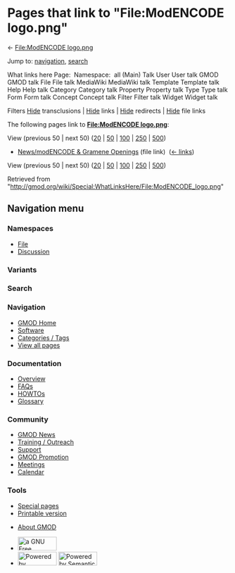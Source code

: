 <div id="mw-page-base" class="noprint">

</div>

<div id="mw-head-base" class="noprint">

</div>

<div id="content" class="mw-body" role="main">

<span id="top"></span>

<div id="mw-js-message" style="display:none;">

</div>



# <span dir="auto">Pages that link to "File:ModENCODE logo.png"</span>

<div id="bodyContent">

<div id="contentSub">

← [File:ModENCODE
logo.png](/wiki/File:ModENCODE_logo.png "File:ModENCODE logo.png")

</div>

<div id="jump-to-nav" class="mw-jump">

Jump to: [navigation](#mw-navigation), [search](#p-search)

</div>

<div id="mw-content-text">

What links here Page:  Namespace:  all (Main) Talk User User talk GMOD
GMOD talk File File talk MediaWiki MediaWiki talk Template Template talk
Help Help talk Category Category talk Property Property talk Type Type
talk Form Form talk Concept Concept talk Filter Filter talk Widget
Widget talk

Filters
[Hide](/mediawiki/index.php?title=Special:WhatLinksHere/File:ModENCODE_logo.png&hidetrans=1 "Special:WhatLinksHere/File:ModENCODE logo.png")
transclusions \|
[Hide](/mediawiki/index.php?title=Special:WhatLinksHere/File:ModENCODE_logo.png&hidelinks=1 "Special:WhatLinksHere/File:ModENCODE logo.png")
links \|
[Hide](/mediawiki/index.php?title=Special:WhatLinksHere/File:ModENCODE_logo.png&hideredirs=1 "Special:WhatLinksHere/File:ModENCODE logo.png")
redirects \|
[Hide](/mediawiki/index.php?title=Special:WhatLinksHere/File:ModENCODE_logo.png&hideimages=1 "Special:WhatLinksHere/File:ModENCODE logo.png")
file links

The following pages link to **[File:ModENCODE
logo.png](/wiki/File:ModENCODE_logo.png "File:ModENCODE logo.png")**:

View (previous 50 \| next 50)
([20](/mediawiki/index.php?title=Special:WhatLinksHere/File:ModENCODE_logo.png&limit=20 "Special:WhatLinksHere/File:ModENCODE logo.png")
\|
[50](/mediawiki/index.php?title=Special:WhatLinksHere/File:ModENCODE_logo.png&limit=50 "Special:WhatLinksHere/File:ModENCODE logo.png")
\|
[100](/mediawiki/index.php?title=Special:WhatLinksHere/File:ModENCODE_logo.png&limit=100 "Special:WhatLinksHere/File:ModENCODE logo.png")
\|
[250](/mediawiki/index.php?title=Special:WhatLinksHere/File:ModENCODE_logo.png&limit=250 "Special:WhatLinksHere/File:ModENCODE logo.png")
\|
[500](/mediawiki/index.php?title=Special:WhatLinksHere/File:ModENCODE_logo.png&limit=500 "Special:WhatLinksHere/File:ModENCODE logo.png"))

- [News/modENCODE & Gramene
  Openings](/wiki/News/modENCODE_%26_Gramene_Openings "News/modENCODE & Gramene Openings")
  (file link) ‎ <span class="mw-whatlinkshere-tools">([←
  links](/mediawiki/index.php?title=Special:WhatLinksHere&target=News%2FmodENCODE+%26+Gramene+Openings "Special:WhatLinksHere"))</span>

View (previous 50 \| next 50)
([20](/mediawiki/index.php?title=Special:WhatLinksHere/File:ModENCODE_logo.png&limit=20 "Special:WhatLinksHere/File:ModENCODE logo.png")
\|
[50](/mediawiki/index.php?title=Special:WhatLinksHere/File:ModENCODE_logo.png&limit=50 "Special:WhatLinksHere/File:ModENCODE logo.png")
\|
[100](/mediawiki/index.php?title=Special:WhatLinksHere/File:ModENCODE_logo.png&limit=100 "Special:WhatLinksHere/File:ModENCODE logo.png")
\|
[250](/mediawiki/index.php?title=Special:WhatLinksHere/File:ModENCODE_logo.png&limit=250 "Special:WhatLinksHere/File:ModENCODE logo.png")
\|
[500](/mediawiki/index.php?title=Special:WhatLinksHere/File:ModENCODE_logo.png&limit=500 "Special:WhatLinksHere/File:ModENCODE logo.png"))

</div>

<div class="printfooter">

Retrieved from
"<http://gmod.org/wiki/Special:WhatLinksHere/File:ModENCODE_logo.png>"

</div>

<div id="catlinks" class="catlinks catlinks-allhidden">

</div>

<div class="visualClear">

</div>

</div>

</div>

<div id="mw-navigation">

## Navigation menu

<div id="mw-head">



<div id="left-navigation">

<div id="p-namespaces" class="vectorTabs" role="navigation"
aria-labelledby="p-namespaces-label">

### Namespaces

- <span id="ca-nstab-image"><a href="/wiki/File:ModENCODE_logo.png" accesskey="c"
  title="View the file page [c]">File</a></span>
- <span id="ca-talk"><a
  href="/mediawiki/index.php?title=File_talk:ModENCODE_logo.png&amp;action=edit&amp;redlink=1"
  accesskey="t"
  title="Discussion about the content page [t]">Discussion</a></span>

</div>

<div id="p-variants" class="vectorMenu emptyPortlet" role="navigation"
aria-labelledby="p-variants-label">

### 

### Variants[](#)

<div class="menu">

</div>

</div>

</div>

<div id="right-navigation">





</div>

<div id="p-search" role="search">

### Search

<div id="simpleSearch">

</div>

</div>

</div>

</div>

<div id="mw-panel">

<div id="p-logo" role="banner">

<a href="/wiki/Main_Page"
style="background-image: url(http://gmod.org/images/GMOD-cogs.png);"
title="Visit the main page"></a>

</div>

<div id="p-Navigation" class="portal" role="navigation"
aria-labelledby="p-Navigation-label">

### Navigation

<div class="body">

- <span id="n-GMOD-Home">[GMOD Home](/wiki/Main_Page)</span>
- <span id="n-Software">[Software](/wiki/GMOD_Components)</span>
- <span id="n-Categories-.2F-Tags">[Categories /
  Tags](/wiki/Categories)</span>
- <span id="n-View-all-pages">[View all
  pages](/wiki/Special:AllPages)</span>

</div>

</div>

<div id="p-Documentation" class="portal" role="navigation"
aria-labelledby="p-Documentation-label">

### Documentation

<div class="body">

- <span id="n-Overview">[Overview](/wiki/Overview)</span>
- <span id="n-FAQs">[FAQs](/wiki/Category:FAQ)</span>
- <span id="n-HOWTOs">[HOWTOs](/wiki/Category:HOWTO)</span>
- <span id="n-Glossary">[Glossary](/wiki/Glossary)</span>

</div>

</div>

<div id="p-Community" class="portal" role="navigation"
aria-labelledby="p-Community-label">

### Community

<div class="body">

- <span id="n-GMOD-News">[GMOD News](/wiki/GMOD_News)</span>
- <span id="n-Training-.2F-Outreach">[Training /
  Outreach](/wiki/Training_and_Outreach)</span>
- <span id="n-Support">[Support](/wiki/Support)</span>
- <span id="n-GMOD-Promotion">[GMOD
  Promotion](/wiki/GMOD_Promotion)</span>
- <span id="n-Meetings">[Meetings](/wiki/Meetings)</span>
- <span id="n-Calendar">[Calendar](/wiki/Calendar)</span>

</div>

</div>

<div id="p-tb" class="portal" role="navigation"
aria-labelledby="p-tb-label">

### Tools

<div class="body">

- <span id="t-specialpages"><a href="/wiki/Special:SpecialPages" accesskey="q"
  title="A list of all special pages [q]">Special pages</a></span>
- <span id="t-print"><a
  href="/mediawiki/index.php?title=Special:WhatLinksHere/File:ModENCODE_logo.png&amp;printable=yes"
  rel="alternate" accesskey="p"
  title="Printable version of this page [p]">Printable version</a></span>

</div>

</div>

</div>

</div>

<div id="footer" role="contentinfo">

- <span id="footer-places-about">[About
  GMOD](/wiki/GMOD:About "GMOD:About")</span>

<!-- -->

- <span id="footer-copyrightico">[<img src="http://www.gnu.org/graphics/gfdl-logo-small.png" width="88"
  height="31" alt="a GNU Free Documentation License" />](http://www.gnu.org/licenses/fdl-1.3.html)</span>
- <span id="footer-poweredbyico">[<img src="/mediawiki/skins/common/images/poweredby_mediawiki_88x31.png"
  width="88" height="31" alt="Powered by MediaWiki" />](//www.mediawiki.org/)
  [<img
  src="/mediawiki/extensions/SemanticMediaWiki/includes/../resources/images/smw_button.png"
  width="88" height="31" alt="Powered by Semantic MediaWiki" />](https://www.semantic-mediawiki.org/wiki/Semantic_MediaWiki)</span>

<div style="clear:both">

</div>

</div>
